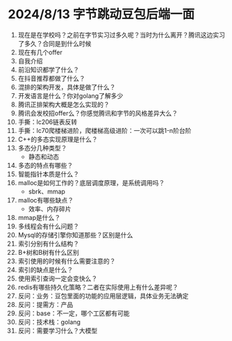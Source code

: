 # 2024/8/13 字节跳动豆包后端一面
1. 现在是在学校吗？之前在字节实习过多久呢？当时为什么离开？腾讯这边实习了多久？合同是到什么时候
2. 现在有几个offer
3. 自我介绍
4. 前沿知识都学了什么？
5. 在抖音推荐都做了什么？
6. 混排的架构开发，具体是做了什么？
7. 开发语言是什么？你对golang了解多少
8. 腾讯正排架构大概是怎么实现的？
9. 腾讯会发校招offer么？你感觉腾讯和字节的风格差异大么？
10. 手撕：lc206链表反转
11. 手撕：lc70爬楼梯进阶，爬楼梯高级进阶：一次可以跳1-n阶台阶
12. C++的多态实现原理是什么？
13. 多态分几种类型？
    - 静态和动态
14. 多态的特点有哪些？
15. 智能指针本质是什么？
16. malloc是如何工作的？底层调度原理，是系统调用吗？
    - sbrk、mmap
17. malloc有哪些缺点？
    - 效率、内存碎片
18. mmap是什么？
19. 多线程会有什么问题？
20. Mysql的存储引擎你知道那些？区别是什么
21. 索引分别有什么结构？
22. B+树和B树有什么区别
23. 索引使用的时候有什么需要注意的？
24. 索引的缺点是什么？
25. 使用索引查询一定会变快么？
26. redis有哪些持久化策略？二者在实际使用上有什么差异呢？
27. 反问：业务：豆包里面的功能的应用层逻辑，具体业务无法确定
28. 反问：提需方：产品
29. 反问：base：不一定，哪个工区都有可能
30. 反问：技术栈：golang
31. 反问：需要学习什么？大模型